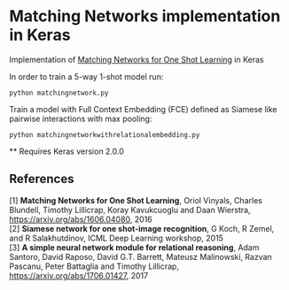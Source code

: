 # Matching Networks implementation in Keras
Implementation of [Matching Networks for One Shot Learning](https://arxiv.org/abs/1606.04080) in Keras

In order to train a 5-way 1-shot model run:
```
python matchingnetwork.py
```
Train a model with Full Context Embedding (FCE) defined as Siamese like pairwise interactions with max pooling:
```
python matchingnetworkwithrelationalembedding.py
```


** Requires Keras version 2.0.0

## References
[1] **Matching Networks for One Shot Learning**, Oriol Vinyals, Charles Blundell, Timothy Lillicrap, Koray Kavukcuoglu and Daan Wierstra, https://arxiv.org/abs/1606.04080, 2016 <br/>
[2] **Siamese network for one shot-image recognition**, G Koch, R Zemel, and R Salakhutdinov, ICML Deep Learning workshop, 2015 <br/>
[3] **A simple neural network module for relational reasoning**, Adam Santoro, David Raposo, David G.T. Barrett, Mateusz Malinowski, Razvan Pascanu, Peter Battaglia and Timothy Lillicrap, https://arxiv.org/abs/1706.01427, 2017
